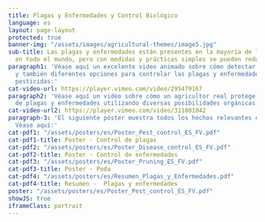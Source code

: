 ```yaml
---
title: Plagas y Enfermedades y Control Biológico
language: es
layout: page-layout
protected: true
banner-img: "/assets/images/agricultural-themes/image5.jpg"
sub-title: Las plagas y enfermedades están presentes en la mayoría de las granjas
  en todo el mundo, pero con medidas y prácticas simples se pueden reducir significativamente.
paragraph1: 'Véase aquí un excelente video animado sobre cómo detectar plagas y enfermedades
  y también diferentes opciones para controlar las plagas y enfermedades sin usar
  pesticidas:'
cat-video-url: https://player.vimeo.com/video/295479167
paragraph2: 'Véase aquí un video sobre cómo un agricultor real protege su cultivo
  de plagas y enfermedades utilizando diversas posibilidades orgánicas:'
cat-video-url2: https://player.vimeo.com/video/311801042
paragraph-3: 'El siguiente póster muestra todos los hechos relevantes en detalle.
  Véase aquí:'
cat-pdf1: "/assets/posters/es/Poster_Pest_control_ES_FV.pdf"
cat-pdf1-title: Poster - Control de plagas
cat-pdf2: "/assets/posters/es/Poster_Disease_control_ES_FV.pdf"
cat-pdf2-title: Poster - Control de enfermedades
cat-pdf3: "/assets/posters/es/Poster_Pruning_ES_FV.pdf"
cat-pdf3-title: Poster - Poda
cat-pdf4: "/assets/posters/es/Resumen_Plagas_y_Enfermedades.pdf"
cat-pdf4-title: Resumen -  Plagas y enfermedades
poster: "/assets/posters/es/Poster_Pest_control_ES_FV.pdf"
showJS: true
iframeClass: portrait
---
```


